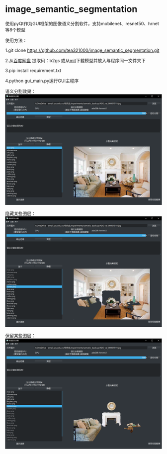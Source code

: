 # image_semantic_segmentation
使用pyQt作为GUI框架的图像语义分割软件，支持mobilenet、resnet50、hrnet等8个模型

使用方法：

1.git clone https://github.com/tea321000/image_semantic_segmentation.git

2.从[百度网盘](https://pan.baidu.com/s/1xlROxeZ0EGqrn-4U2FgcqQ) 提取码：b2gs 或从[mit](http://sceneparsing.csail.mit.edu/model/pytorch/)下载模型并放入与程序同一文件夹下

3.pip install requirement.txt

4.python gui_main.py运行GUI主程序

语义分割效果：
![](.assets/5.png)

隐藏某些图层：
![](.assets/6.png)

保留某些图层：
![](.assets/7.png)

